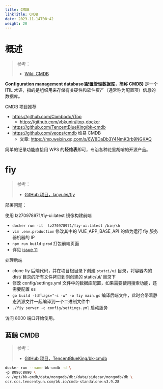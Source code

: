 ```yaml
---
title: CMDB
linkTitle: CMDB
date: 2023-11-14T08:42
weight: 20
---
```


# 概述

> 参考：
>
> - [Wiki, CMDB](https://en.wikipedia.org/wiki/Configuration_management_database)

**[Configuration management](https://en.wikipedia.org/wiki/Configuration_management "Configuration management") database(配置管理数据库，简称 CMDB)** 是一个 ITIL 术语，指的是组织用来存储有关硬件和软件资产（通常称为配置项）信息的数据库。

CMDB 项目推荐

- https://github.com/Combodo/iTop
  - https://github.com/vbkunin/itop-docker
- https://github.com/TencentBlueKing/bk-cmdb
- https://github.com/veops/cmdb 维易 CMDB
  - 文章: https://mp.weixin.qq.com/s/6W8DaDb3Y4NmK3rb9NGKAQ

简单的记录功能直接用 WPS 的**轻维表**即可，专治各种花里胡哨的开源产品。

# fiy

> 参考：
>
> - [GitHub 项目，lanyulei/fiy](https://github.com/lanyulei/fiy)

部署问题：

使用 lz270978971/fiy-ui:latest 镜像构建前端

- `docker run -it  lz270978971/fiy-ui:latest /bin/sh`
- `vim .env.production` 修改其中的 VUE_APP_BASE_API 的值为运行 fiy 服务器机器的 IP
- `npm run build:prod` 打包前端页面
- 详见 [issue 11](https://github.com/lanyulei/fiy/issues/11)

处理后端

- clone fiy 后端代码，并在项目根目录下创建 `statci/ui` 目录，将容器内的 dist/ 目录的所有文件拷贝到刚创建的 static/ui/ 目录下
- 修改 config/settings.yml 文件中的数据库配置，如果需要使用搜索功能，还需要配置 es
- `go build -ldflags="-s -w" -o fiy main.go` 编译后端文件，此时会带着静态资源文件一起编译到一个二进制文件中
- `./fiy server -c config/settings.yml` 启动服务

访问 8000 端口开始使用。

## 蓝鲸 CMDB

> 参考：
>
> - [GitHub 项目，TencentBlueKing/bk-cmdb](https://github.com/TencentBlueKing/bk-cmdb)

```bash
docker run --name bk-cmdb -d \
-p 8090:8090 \
-v /opt/bk-cmdb/data/mongodb/db:/data/sidecar/mongodb/db \
ccr.ccs.tencentyun.com/bk.io/cmdb-standalone:v3.9.28
```

